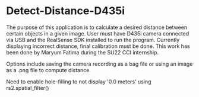 # Detect-Distance-D435i

The purpose of this application is to calculate a desired distance between certain objects in a given image. 
User must have D435i camera connected via USB and the RealSense SDK installed to run the program. Currently displaying incorrect distance, final calibration must be done. This work has been done by Maryum Fatima during the SU22 CCI internship. 

Options include saving the camera recording as a bag file or using an image as a .png file to compute distance.

Need to enable hole-filling to not display '0.0 meters' using rs2.spatial_filter()
